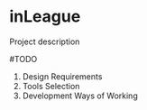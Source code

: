 # inLeague

Project description


#TODO
1. Design Requirements
2. Tools Selection
3. Development Ways of Working
